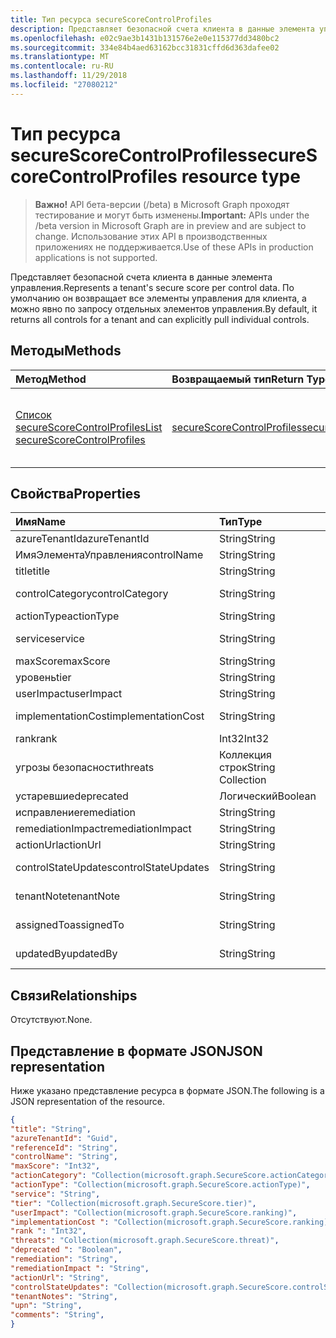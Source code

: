```yaml
---
title: Тип ресурса secureScoreControlProfiles
description: Представляет безопасной счета клиента в данные элемента управления. По умолчанию он возвращает все элементы управления для клиента, а можно явно по запросу отдельных элементов управления.
ms.openlocfilehash: e02c9ae3b1431b131576e2e0e115377dd3480bc2
ms.sourcegitcommit: 334e84b4aed63162bcc31831cffd6d363dafee02
ms.translationtype: MT
ms.contentlocale: ru-RU
ms.lasthandoff: 11/29/2018
ms.locfileid: "27080212"
---
```

# <a name="securescorecontrolprofiles-resource-type"></a><span data-ttu-id="25626-104">Тип ресурса secureScoreControlProfiles</span><span class="sxs-lookup"><span data-stu-id="25626-104">secureScoreControlProfiles resource type</span></span>

> <span data-ttu-id="25626-105">**Важно!** API бета-версии (/beta) в Microsoft Graph проходят тестирование и могут быть изменены.</span><span class="sxs-lookup"><span data-stu-id="25626-105">**Important:** APIs under the /beta version in Microsoft Graph are in preview and are subject to change.</span></span> <span data-ttu-id="25626-106">Использование этих API в производственных приложениях не поддерживается.</span><span class="sxs-lookup"><span data-stu-id="25626-106">Use of these APIs in production applications is not supported.</span></span>

<span data-ttu-id="25626-107">Представляет безопасной счета клиента в данные элемента управления.</span><span class="sxs-lookup"><span data-stu-id="25626-107">Represents a tenant's secure score per control data.</span></span> <span data-ttu-id="25626-108">По умолчанию он возвращает все элементы управления для клиента, а можно явно по запросу отдельных элементов управления.</span><span class="sxs-lookup"><span data-stu-id="25626-108">By default, it returns all controls for a tenant and can explicitly pull individual controls.</span></span>


## <a name="methods"></a><span data-ttu-id="25626-109">Методы</span><span class="sxs-lookup"><span data-stu-id="25626-109">Methods</span></span>

| <span data-ttu-id="25626-110">Метод</span><span class="sxs-lookup"><span data-stu-id="25626-110">Method</span></span>   | <span data-ttu-id="25626-111">Возвращаемый тип</span><span class="sxs-lookup"><span data-stu-id="25626-111">Return Type</span></span>|<span data-ttu-id="25626-112">Описание</span><span class="sxs-lookup"><span data-stu-id="25626-112">Description</span></span>|
|:---------------|:--------|:----------|
|[<span data-ttu-id="25626-113">Список secureScoreControlProfiles</span><span class="sxs-lookup"><span data-stu-id="25626-113">List secureScoreControlProfiles</span></span>](../api/securescorecontrolprofiles-list.md) | [<span data-ttu-id="25626-114">secureScoreControlProfiles</span><span class="sxs-lookup"><span data-stu-id="25626-114">secureScoreControlProfiles</span></span>](securescorecontrolprofiles.md) |<span data-ttu-id="25626-115">Чтение свойства и метаданные объекта secureScoreControlProfiles.</span><span class="sxs-lookup"><span data-stu-id="25626-115">Read properties and metadata of a secureScoreControlProfiles object.</span></span>|


## <a name="properties"></a><span data-ttu-id="25626-116">Свойства</span><span class="sxs-lookup"><span data-stu-id="25626-116">Properties</span></span>

|<span data-ttu-id="25626-117">Имя</span><span class="sxs-lookup"><span data-stu-id="25626-117">Name</span></span> |<span data-ttu-id="25626-118">Тип</span><span class="sxs-lookup"><span data-stu-id="25626-118">Type</span></span> |<span data-ttu-id="25626-119">Description</span><span class="sxs-lookup"><span data-stu-id="25626-119">Description</span></span> |
|:--|:--|:--|
|   <span data-ttu-id="25626-120">azureTenantId</span><span class="sxs-lookup"><span data-stu-id="25626-120">azureTenantId</span></span>   |   <span data-ttu-id="25626-121">String</span><span class="sxs-lookup"><span data-stu-id="25626-121">String</span></span>  |   <span data-ttu-id="25626-122">Идентификатор GUID строки для клиента.</span><span class="sxs-lookup"><span data-stu-id="25626-122">GUID string for tenant ID.</span></span>  |
|   <span data-ttu-id="25626-123">ИмяЭлементаУправления</span><span class="sxs-lookup"><span data-stu-id="25626-123">controlName</span></span> |   <span data-ttu-id="25626-124">String</span><span class="sxs-lookup"><span data-stu-id="25626-124">String</span></span>  |   <span data-ttu-id="25626-125">Имя элемента управления.</span><span class="sxs-lookup"><span data-stu-id="25626-125">Name of the control.</span></span> |
|   <span data-ttu-id="25626-126">title</span><span class="sxs-lookup"><span data-stu-id="25626-126">title</span></span>   |   <span data-ttu-id="25626-127">String</span><span class="sxs-lookup"><span data-stu-id="25626-127">String</span></span>  |   <span data-ttu-id="25626-128">Заголовок элемента управления.</span><span class="sxs-lookup"><span data-stu-id="25626-128">Title of the control.</span></span>   |
|   <span data-ttu-id="25626-129">controlCategory</span><span class="sxs-lookup"><span data-stu-id="25626-129">controlCategory</span></span> |   <span data-ttu-id="25626-130">String</span><span class="sxs-lookup"><span data-stu-id="25626-130">String</span></span>  |   <span data-ttu-id="25626-131">Категория действие элемента управления (учетная запись, данные, устройства, приложения, инфраструктуры).</span><span class="sxs-lookup"><span data-stu-id="25626-131">Control action category (Account, Data, Device, Apps, Infrastructure).</span></span>  |
|   <span data-ttu-id="25626-132">actionType</span><span class="sxs-lookup"><span data-stu-id="25626-132">actionType</span></span>  |   <span data-ttu-id="25626-133">String</span><span class="sxs-lookup"><span data-stu-id="25626-133">String</span></span>  |   <span data-ttu-id="25626-134">Действие типа (Config, просмотр, поведение) элемента управления.</span><span class="sxs-lookup"><span data-stu-id="25626-134">Control action type (Config, Review, Behavior).</span></span> |
|   <span data-ttu-id="25626-135">service</span><span class="sxs-lookup"><span data-stu-id="25626-135">service</span></span> |   <span data-ttu-id="25626-136">String</span><span class="sxs-lookup"><span data-stu-id="25626-136">String</span></span>  |   <span data-ttu-id="25626-137">Службы, которому принадлежит элемент управления (Exchange, Sharepoint, Azure AD).</span><span class="sxs-lookup"><span data-stu-id="25626-137">Service that owns the control (Exchange, Sharepoint, Azure AD).</span></span> |
|   <span data-ttu-id="25626-138">maxScore</span><span class="sxs-lookup"><span data-stu-id="25626-138">maxScore</span></span> |  <span data-ttu-id="25626-139">String</span><span class="sxs-lookup"><span data-stu-id="25626-139">String</span></span>  |   <span data-ttu-id="25626-140">Текущая платформа получить максимальный показатель на указанной даты.</span><span class="sxs-lookup"><span data-stu-id="25626-140">Current obtained max score on specified date.</span></span>   |
|   <span data-ttu-id="25626-141">уровень</span><span class="sxs-lookup"><span data-stu-id="25626-141">tier</span></span> |  <span data-ttu-id="25626-142">String</span><span class="sxs-lookup"><span data-stu-id="25626-142">String</span></span>  |   <span data-ttu-id="25626-143">Уровень элемента управления (Core, защите подробно, Дополнительно.)</span><span class="sxs-lookup"><span data-stu-id="25626-143">Control tier (Core, Defense in Depth, Advanced.)</span></span>    |
|   <span data-ttu-id="25626-144">userImpact</span><span class="sxs-lookup"><span data-stu-id="25626-144">userImpact</span></span> |    <span data-ttu-id="25626-145">String</span><span class="sxs-lookup"><span data-stu-id="25626-145">String</span></span>  | <span data-ttu-id="25626-146">Влияние пользователей реализации управления (низкий, средний, высокий).</span><span class="sxs-lookup"><span data-stu-id="25626-146">User impact of implementing control (low, moderate, high).</span></span>    |
|   <span data-ttu-id="25626-147">implementationCost</span><span class="sxs-lookup"><span data-stu-id="25626-147">implementationCost</span></span> |    <span data-ttu-id="25626-148">String</span><span class="sxs-lookup"><span data-stu-id="25626-148">String</span></span>  |   <span data-ttu-id="25626-149">Стоимость ресурса элемента управления implemmentating (низкий, средний, высокий).</span><span class="sxs-lookup"><span data-stu-id="25626-149">Resource cost of implemmentating control (low, moderate, high).</span></span> |
|   <span data-ttu-id="25626-150">rank</span><span class="sxs-lookup"><span data-stu-id="25626-150">rank</span></span> |  <span data-ttu-id="25626-151">Int32</span><span class="sxs-lookup"><span data-stu-id="25626-151">Int32</span></span>   |   <span data-ttu-id="25626-152">Стек корпорации Майкрософт ранжирования элемента управления.</span><span class="sxs-lookup"><span data-stu-id="25626-152">Microsoft's stack ranking of control.</span></span>   |
|   <span data-ttu-id="25626-153">угрозы безопасности</span><span class="sxs-lookup"><span data-stu-id="25626-153">threats</span></span> |   <span data-ttu-id="25626-154">Коллекция строк</span><span class="sxs-lookup"><span data-stu-id="25626-154">String Collection</span></span>   |   <span data-ttu-id="25626-155">Список управления устраняет угрозы (accountBreach, dataDeletion, dataExfiltration, dataSpillage, elevationOfPrivilege, maliciousInsider, passwordCracking, phishingOrWhaling, спуфинг).</span><span class="sxs-lookup"><span data-stu-id="25626-155">List of threats the control mitigates (accountBreach,dataDeletion,dataExfiltration,dataSpillage,elevationOfPrivilege,maliciousInsider,passwordCracking,phishingOrWhaling,spoofing).</span></span> |
|   <span data-ttu-id="25626-156">устаревшие</span><span class="sxs-lookup"><span data-stu-id="25626-156">deprecated</span></span> |    <span data-ttu-id="25626-157">Логический</span><span class="sxs-lookup"><span data-stu-id="25626-157">Boolean</span></span> |   <span data-ttu-id="25626-158">Флаг, указывающий, если элемент управления амортизации.</span><span class="sxs-lookup"><span data-stu-id="25626-158">Flag to indicate if a control is depreciated.</span></span>   |
|   <span data-ttu-id="25626-159">исправление</span><span class="sxs-lookup"><span data-stu-id="25626-159">remediation</span></span> |   <span data-ttu-id="25626-160">String</span><span class="sxs-lookup"><span data-stu-id="25626-160">String</span></span>  |   <span data-ttu-id="25626-161">Описание элемента управления, какие представлены сведения о устранение.</span><span class="sxs-lookup"><span data-stu-id="25626-161">Description of what the control will help remediate.</span></span> |
|   <span data-ttu-id="25626-162">remediationImpact</span><span class="sxs-lookup"><span data-stu-id="25626-162">remediationImpact</span></span> | <span data-ttu-id="25626-163">String</span><span class="sxs-lookup"><span data-stu-id="25626-163">String</span></span>  |   <span data-ttu-id="25626-164">Описание влияния на пользователей исправлению.</span><span class="sxs-lookup"><span data-stu-id="25626-164">Description of the impact on users of the remediation.</span></span> |
|   <span data-ttu-id="25626-165">actionUrl</span><span class="sxs-lookup"><span data-stu-id="25626-165">actionUrl</span></span> | <span data-ttu-id="25626-166">String</span><span class="sxs-lookup"><span data-stu-id="25626-166">String</span></span>  |   <span data-ttu-id="25626-167">URL-адрес, где элемент управления может быть actioned.</span><span class="sxs-lookup"><span data-stu-id="25626-167">URL to where the control can be actioned.</span></span> |
|   <span data-ttu-id="25626-168">controlStateUpdates</span><span class="sxs-lookup"><span data-stu-id="25626-168">controlStateUpdates</span></span> |   <span data-ttu-id="25626-169">String</span><span class="sxs-lookup"><span data-stu-id="25626-169">String</span></span>  |   <span data-ttu-id="25626-170">Флаг, указывающий, где клиент отметил элемента управления (игнорировать, сторонних анализа) (поддерживает [обновление](../api/securescorecontrolprofiles-update.md)).</span><span class="sxs-lookup"><span data-stu-id="25626-170">Flag to indicate where the tenant has marked a control (ignore, thirdParty, reviewed) (supports [update](../api/securescorecontrolprofiles-update.md)).</span></span> |
|   <span data-ttu-id="25626-171">tenantNote</span><span class="sxs-lookup"><span data-stu-id="25626-171">tenantNote</span></span> |    <span data-ttu-id="25626-172">String</span><span class="sxs-lookup"><span data-stu-id="25626-172">String</span></span>  |   <span data-ttu-id="25626-173">Клиент может устанавливать каждого элемента управления комментариев (поддерживает [обновление](../api/securescorecontrolprofiles-update.md)).</span><span class="sxs-lookup"><span data-stu-id="25626-173">Tenant can set per control comments (supports [update](../api/securescorecontrolprofiles-update.md)).</span></span> |
|   <span data-ttu-id="25626-174">assignedTo</span><span class="sxs-lookup"><span data-stu-id="25626-174">assignedTo</span></span> |    <span data-ttu-id="25626-175">String</span><span class="sxs-lookup"><span data-stu-id="25626-175">String</span></span>  |   <span data-ttu-id="25626-176">Клиента можно назначить элемент управления пользователю (поддерживает [обновление](../api/securescorecontrolprofiles-update.md)).</span><span class="sxs-lookup"><span data-stu-id="25626-176">Tenant can assign the control to a individual (supports [update](../api/securescorecontrolprofiles-update.md)).</span></span> |
|   <span data-ttu-id="25626-177">updatedBy</span><span class="sxs-lookup"><span data-stu-id="25626-177">updatedBy</span></span> | <span data-ttu-id="25626-178">String</span><span class="sxs-lookup"><span data-stu-id="25626-178">String</span></span>  |   <span data-ttu-id="25626-179">Имя участника-пользователя для пользователей, которые внесены изменения состояния элемента управления.</span><span class="sxs-lookup"><span data-stu-id="25626-179">User principal name of who made changes to a control's state.</span></span> |

## <a name="relationships"></a><span data-ttu-id="25626-180">Связи</span><span class="sxs-lookup"><span data-stu-id="25626-180">Relationships</span></span>

<span data-ttu-id="25626-181">Отсутствуют.</span><span class="sxs-lookup"><span data-stu-id="25626-181">None.</span></span>

## <a name="json-representation"></a><span data-ttu-id="25626-182">Представление в формате JSON</span><span class="sxs-lookup"><span data-stu-id="25626-182">JSON representation</span></span>

<span data-ttu-id="25626-183">Ниже указано представление ресурса в формате JSON.</span><span class="sxs-lookup"><span data-stu-id="25626-183">The following is a JSON representation of the resource.</span></span>

<!-- {
  "blockType": "resource",
  "optionalProperties": [

  ],
  "@odata.type": "microsoft.graph.secureScores"
}-->

```json
{
"title": "String", 
"azureTenantId": "Guid", 
"referenceId": "String", 
"controlName": "String", 
"maxScore": "Int32",
"actionCategory": "Collection(microsoft.graph.SecureScore.actionCategory)",
"actionType": "Collection(microsoft.graph.SecureScore.actionType)",
"service": "String",
"tier": "Collection(microsoft.graph.SecureScore.tier)",
"userImpact": "Collection(microsoft.graph.SecureScore.ranking)",
"implementationCost ": "Collection(microsoft.graph.SecureScore.ranking)",
"rank ": "Int32",
"threats": "Collection(microsoft.graph.SecureScore.threat)",
"deprecated ": "Boolean",
"remediation": "String",
"remediationImpact ": "String",
"actionUrl": "String",
"controlStateUpdates": "Collection(microsoft.graph.SecureScore.controlStateUpdates)",
"tenantNotes": "String",
"upn": "String",
"comments": "String",
}


```


<!-- {
  "type": "#page.annotation",
  "description": "secureScoreControlProfiles resource",
  "keywords": "",
  "section": "documentation",
  "tocPath": ""
}-->
